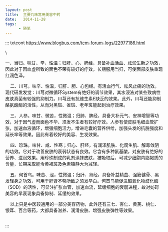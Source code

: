 ```yaml
---
layout: post
title:  主要几味常用美容中药
date:   2014-11-28
tags:
      - 随笔
---
```

::: txtcont
https://www.blogbus.com/tcm-forum-logs/22977186.html

\

一、当归。味甘、辛，性温；归肝、心、脾经，具备补血活血、祛淤生新之功效，因此对于因血虚所致的面色不荣有较好的疗效。长期服用当归，可使面部皮肤重现红润色泽。

   
二、川芎。味辛、性温，归肝、胆、心包经。有活血行气、祛风止痛的功效。现代研发发觉：川芎对微循环System有绝好的调节效果，其水浸液对某些致病性皮肤真菌有较强的抑制力。川芎还有抗维生素E缺乏的效果。此外，川芎还能抑制酪氨酸酶的活性，从而对黑斑、雀斑、老年斑能起到治疗效果。

   
三、人参。味甘、微苦，性微温；归肺、脾经，具备大补元气、安神增智等功效，对于因气虚而面色不华、须发不生者有较好疗效。人参有使皮肤毛细血管扩张，加速血液循环，增强细胞活力，增进毛囊的营养供给，加强头发的抗脱强度和延长率等效果。因此有着较好的美容、生发效果。

   
四、珍珠。味甘、咸、性寒；归心、肝经，有润泽肌肤、化腐生肌、解毒敛阴的功效。它对于改善皮肤的衰弱状态有良效。它含有多种氨基酸，对皮肤有绝好的营养、滋润效果。用珍珠制成的乳剂涂抹皮肤，被吸取后，可减少细胞内脂褐质的含量，长期采取能令黄褐斑及色素镇静大为减轻。

   
五、何首乌。味苦、涩，性微温；归肝、肾经，具备补益精血、强筋健骨、黑发轻身之功效，可用于肝肾不够所致之须发早白。何首乌能促进超氧化物歧化酶（SOD）的活性，可显注扩张血管，加速血流，延缓细胞的衰弱进程，故对妨碍美容的早衰现象具备抑制、延缓的效果。

   
以上只是中医较通用的一部分美容药物，此外还有三七、杏仁、黄芪、桃仁、银耳、百合等药，大都具备滋养、润滑皮肤、增强皮肤弹性等效果。

\
:::
